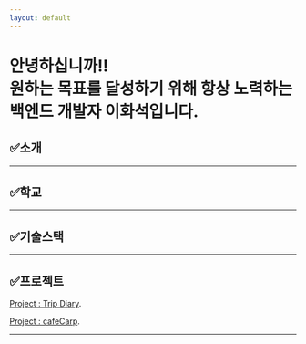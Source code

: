 ```yaml
---
layout: default
---
```


# **안녕하십니까!!<br>원하는 목표를 달성하기 위해 항상 노력하는<br>백엔드 개발자 이화석입니다.**

## ✅소개


---
## ✅학교


---
## ✅기술스택


---
## ✅프로젝트
[Project : Trip Diary](./TripDiary.html).

[Project : cafeCarp](./cafeCarp.html).

---